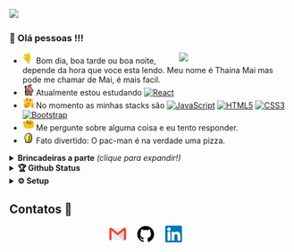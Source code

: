 <p align="left">
  <img src="https://user-images.githubusercontent.com/5679180/79618120-0daffb80-80be-11ea-819e-d2b0fa904d07.gif" width="27px">
</p>

### 👋 Olá pessoas !!!

<img align='right' src='https://user-images.githubusercontent.com/5713670/87202985-820dcb80-c2b6-11ea-9f56-7ec461c497c3.gif' width='200"'>

- <img alt="GIF" src="https://github.com/deut-erium/deut-erium/blob/master/assets/wave.gif?raw=1" width="20vw" /> Bom dia, boa tarde ou boa noite, depende da hora que voce esta lendo. Meu nome é Thaina Mai mas pode me chamar de Mai, é mais facil.
- <img alt="GIF" src="https://github.com/deut-erium/deut-erium/blob/master/assets/gandalf_parrot.gif?raw=1" width="20vw" /> Atualmente estou estudando 
[![React](https://img.shields.io/badge/-React-black?style=flat&logo=react&link=https://github.com/mnagahama)](https://github.com/mnagahama) 
- <img alt="GIF" src="https://github.com/deut-erium/deut-erium/blob/master/assets/hmm.gif?raw=1" width="20vw" /> No momento as minhas stacks são
[![JavaScript](https://img.shields.io/badge/-JavaScript-black?style=flat&logo=javascript&link=https://github.com/mnagahama)](https://github.com/mnagahama) 
[![HTML5](https://img.shields.io/badge/-HTML5-E34F26?style=flat&logo=html5&logoColor=white&link=https:https://github.com/mnagahama)](https://github.com/mnagahama) 
[![CSS3](https://img.shields.io/badge/-CSS3-1572B6?style=flat&logo=css3&link=https://github.com/mnagahama)](https://github.com/mnagahama) 
[![Bootstrap](https://img.shields.io/badge/-Bootstrap-563D7C?style=flat&logo=bootstrap&link=https://github.com/mnagahama)](https://github.com/mnagahama) 
- <img alt="GIF" src="https://github.com/deut-erium/deut-erium/blob/master/assets/happy.gif?raw=1" width="20vw" /> Me pergunte sobre alguma coisa e eu tento responder. 
- <img alt="GIF" src="https://github.com/deut-erium/deut-erium/blob/master/assets/coin.gif?raw=1" width="20vw" /> Fato divertido: O pac-man é na verdade uma pizza.

<details>
<summary> <b>Brincadeiras a parte</b> <i>(clique para expandir!)</i> </summary>
<br>
Algumas curiosidades
<ul>
 <li> Sou formada em engenharia da computação</a> </li>
 <li> Gosto de aprender novas stacks, demoro um pouco para aprender mas o importante é tentar</li>
 <li> No momento estou entre front-end ou desenvolver jogos</li>
</ul>
</details>

<details>	
  <summary><b>🏆 Github Status</b></summary>

<img height="180em" src="https://github-readme-stats.vercel.app/api?username=mnagahama&show_icons=true&theme=tokyonight" />
<img height="180em" src="https://github-readme-stats.vercel.app/api/top-langs/?username=mnagahama&exclude_repo=KNN-Image-Classification&show_icons=true&hide_border=false&layout=compact&langs_count=8"/>

</details>

<details>	
  <br />
  <summary><b>⚙️ Setup </b></summary>
  	<ul>
  	    <li><b>OS:</b> Ubuntu 18.04 LTS</li>
	    <li><b>Notebook: </b> Dell g3(i5)</li>
  	    <li><b>Browser: </b> Google Chrome</li>
	    <li><b>Code Editor:</b> VSCode</li>
	</ul>	
</details>

##  Contatos :speech_balloon:
<p align="center">
 <a href="mailto:mnagahama21@gmail.com"><img src="https://github.com/deut-erium/deut-erium/blob/master/assets/gmail.svg" width="30px" alt="mail"></a> &nbsp; &nbsp;
 <a href="https://github.com/mnagahama"><img src="https://github.com/deut-erium/deut-erium/blob/master/assets/github.svg" width="30px" alt="mail"></a> &nbsp; &nbsp;
 <a href="https://www.linkedin.com/in/thaina-mai-179626162/"><img src="https://github.com/deut-erium/deut-erium/blob/master/assets/linkedin.svg" width="30px" alt="LinkedIn"></a> &nbsp; &nbsp;
</p>
